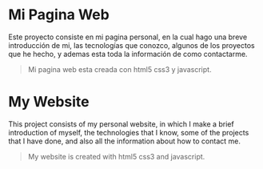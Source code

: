 # Mi Pagina Web

Este proyecto consiste en mi pagina personal, en la cual hago una breve introducción de mi, las tecnologías que conozco, 
algunos de los proyectos que he hecho, y ademas esta toda la información de como contactarme.

>Mi pagina web esta creada con html5 css3 y javascript.

# My Website

This project consists of my personal website, in which I make a brief introduction of myself, the technologies that I know, some of the projects that I have done, and also all the information about how to contact me.

>My website is created with html5 css3 and javascript.
